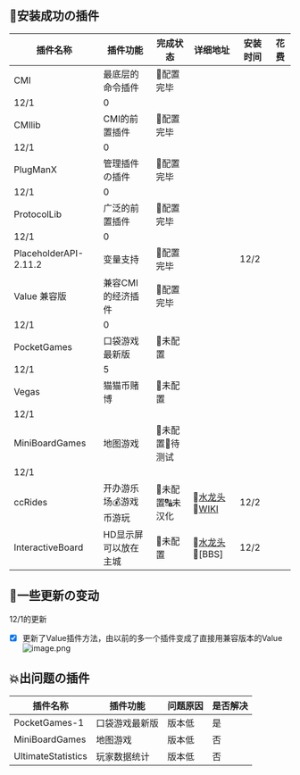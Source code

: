 ## 💌安装成功の插件
| **插件名称** | **插件功能** | **完成状态** | **详细地址** | **安装时间** | **花费** |
| --- | --- | --- | --- | --- | --- |
| CMI | 最底层的命令插件 | 💯配置完毕 ||||
| 12/1 | 0 |||||
| CMIlib | CMI的前置插件 | 💯配置完毕 ||||
| 12/1 | 0 |||||
| PlugManX | 管理插件の插件 | 💯配置完毕 ||||
| 12/1 | 0 |||||
| ProtocolLib | 广泛的前置插件 | 💯配置完毕 ||||
| 12/1 | 0 |||||
| PlaceholderAPI-2.11.2 | 变量支持 | 💯配置完毕 |  | 12/2 |  |
| Value 兼容版 | 兼容CMI的经济插件 | 💯配置完毕 ||||
| 12/1 | 0 |||||
| PocketGames | 口袋游戏最新版 | 📝未配置 ||||
| 12/1 | 5 |||||
| Vegas | 猫猫币赌博 | 📝未配置 ||||
| 12/1 |  |||||
| MiniBoardGames | 地图游戏 | 📝未配置🔁待测试 ||||
| 12/1 |  |||||
| ccRides | 开办游乐场💰游戏币游玩 | 📝未配置🔠未汉化 | 🔫[水龙头](https://www.spigotmc.org/resources/ccrides-%C2%BB-working-theme-park-flat-rides-%C2%BB-1-8-to-1-19-%C2%BB.80364/)  📘[WIKI](https://github.com/TheClowner/ccRides-Support/wiki/Getting-Started) | 12/2 |  |
| InteractiveBoard | HD显示屏可以放在主城 | 📝未配置 | 🔫[水龙头](https://www.spigotmc.org/resources/interactiveboard.77114/)  📘[BBS] | 12/2 |  |

## 📃一些更新の变动
12/1的更新
- [x] 更新了Value插件方法，由以前的多一个插件变成了直接用兼容版本的Value![image.png](https://cdn.nlark.com/yuque/0/2022/png/32516031/1669903646311-af0e5d9e-e319-4125-8841-d5a079681b56.png#averageHue=%23eeeeee&clientId=ud4b35501-a4ee-4&crop=0&crop=0&crop=1&crop=1&from=paste&height=34&id=u0b1f8d66&margin=%5Bobject%20Object%5D&name=image.png&originHeight=43&originWidth=572&originalType=binary&ratio=1&rotation=0&showTitle=false&size=4116&status=done&style=none&taskId=u560de229-fb78-43d3-bd38-90ec815dbbc&title=&width=457.6)
## 💥出问题の插件
| **插件名称** | **插件功能** | **问题原因** | **是否解决** |
| --- | --- | --- | --- |
| PocketGames-1 | 口袋游戏最新版 | 版本低 | 是 |
| MiniBoardGames | 地图游戏 | 版本低 | 否 |
| UltimateStatistics | 玩家数据统计 | 版本低 | 否 |

